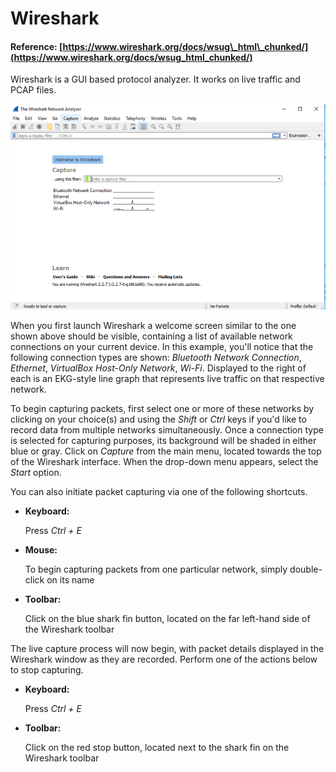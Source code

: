# Wireshark

#### Reference:  [https://www.wireshark.org/docs/wsug\_html\_chunked/](https://www.wireshark.org/docs/wsug_html_chunked/)

Wireshark is a GUI based protocol analyzer. It works on live traffic and PCAP files.

![](../../.gitbook/assets/wireshark-home-59512deb3df78cae8135d3cd.png)

When you first launch Wireshark a welcome screen similar to the one shown above should be visible, containing a list of available network connections on your current device. In this example, you'll notice that the following connection types are shown: _Bluetooth Network Connection_, _Ethernet_, _VirtualBox Host-Only Network_, _Wi-Fi_. Displayed to the right of each is an EKG-style line graph that represents live traffic on that respective network.

To begin capturing packets, first select one or more of these networks by clicking on your choice\(s\) and using the _Shift_ or _Ctrl_ keys if you'd like to record data from multiple networks simultaneously. Once a connection type is selected for capturing purposes, its background will be shaded in either blue or gray. Click on _Capture_ from the main menu, located towards the top of the Wireshark interface. When the drop-down menu appears, select the _Start_ option.

You can also initiate packet capturing via one of the following shortcuts.

* **Keyboard:**

   Press _Ctrl + E_

* **Mouse:**

   To begin capturing packets from one particular network, simply double-click on its name

* **Toolbar:**

   Click on the blue shark fin button, located on the far left-hand side of the Wireshark toolbar

The live capture process will now begin, with packet details displayed in the Wireshark window as they are recorded. Perform one of the actions below to stop capturing.

* **Keyboard:**

   Press _Ctrl + E_

* **Toolbar:**

   Click on the red stop button, located next to the shark fin on the Wireshark toolbar

